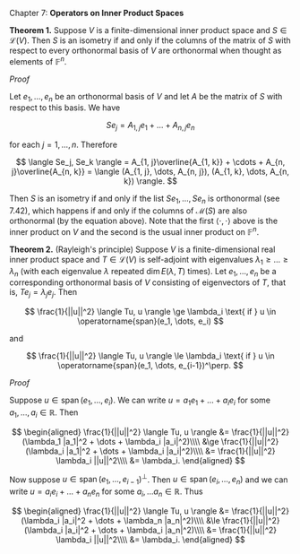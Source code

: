 Chapter 7: **Operators on Inner Product Spaces**

**Theorem 1.**
Suppose $V$ is a finite-dimensional inner product space and $S \in \mathcal{L}(V)$.
Then $S$ is an isometry if and only if the columns of the matrix of $S$ with respect to every orthonormal basis of $V$ are orthonormal when thought as elements of $\mathbb{F}^n$.

_Proof_

Let $e_1, \dots, e_n$ be an orthonormal basis of $V$ and let $A$ be the matrix of $S$ with respect to this basis.
We have

$$
Se_j = A_{1, j} e_1 + \dots + A_{n, j} e_n
$$

for each $j = 1, \dots, n$.
Therefore

$$
\langle Se_j, Se_k \rangle = A_{1, j}\overline{A_{1, k}} + \cdots + A_{n, j}\overline{A_{n, k}} = \langle (A_{1, j}, \dots, A_{n, j}), (A_{1, k}, \dots, A_{n, k}) \rangle.
$$

Then $S$ is an isometry if and only if the list $Se_1, \dots, Se_n$ is orthonormal (see 7.42), which happens if and only if the columns of $\mathcal{M}(S)$ are also orthonormal (by the equation above).
Note that the first $\langle \cdot, \cdot \rangle$ above is the inner product on $V$ and the second is the usual inner product on $\mathbb{F}^n$.

**Theorem 2.** (Rayleigh's principle)
Suppose $V$ is a finite-dimensional real inner product space and $T \in \mathcal{L}(V)$ is self-adjoint with eigenvalues $\lambda_1 \ge \dots \ge \lambda_n$ (with each eigenvalue $\lambda$ repeated $\dim E(\lambda, T)$ times).
Let $e_1, \dots, e_n$ be a corresponding orthonormal basis of $V$ consisting of eigenvectors of $T$, that is, $Te_j = \lambda_j e_j$.
Then

$$
\frac{1}{||u||^2} \langle Tu, u \rangle \ge \lambda_i \text{ if } u \in \operatorname{span}(e_1, \dots, e_i)
$$

and

$$
\frac{1}{||u||^2} \langle Tu, u \rangle \le \lambda_i \text{ if } u \in \operatorname{span}(e_1, \dots, e_{i-1})^\perp.
$$

_Proof_

Suppose $u \in \operatorname{span}(e_1, \dots, e_i)$.
We can write $u = a_1 e_1 + \dots + a_i e_i$ for some $a_1, \dots, a_i \in \mathbb{R}$.
Then

$$
\begin{aligned}
\frac{1}{||u||^2} \langle Tu, u \rangle &= \frac{1}{||u||^2} (\lambda_1 |a_1|^2 + \dots + \lambda_i |a_i|^2)\\\\
&\ge \frac{1}{||u||^2} (\lambda_i |a_1|^2 + \dots + \lambda_i |a_i|^2)\\\\
&= \frac{1}{||u||^2} \lambda_i ||u||^2\\\\
&= \lambda_i.
\end{aligned}
$$

Now suppose $u \in \operatorname{span}(e_1, \dots, e_{i-1})^\perp$.
Then $u \in \operatorname{span}(e_i, \dots, e_n)$ and we can write $u = a_i e_i + \dots + a_n e_n$ for some $a_i, \dots a_n \in \mathbb{R}$.
Thus

$$
\begin{aligned}
\frac{1}{||u||^2} \langle Tu, u \rangle &= \frac{1}{||u||^2} (\lambda_i |a_i|^2 + \dots + \lambda_n |a_n|^2)\\\\
&\le \frac{1}{||u||^2} (\lambda_i |a_i|^2 + \dots + \lambda_i |a_n|^2)\\\\
&= \frac{1}{||u||^2} \lambda_i ||u||^2\\\\
&= \lambda_i.
\end{aligned}
$$
